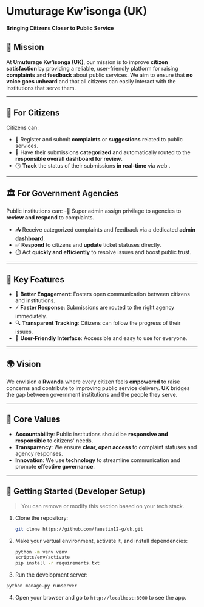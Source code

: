 # Umuturage Kw’isonga (UK)  
**Bringing Citizens Closer to Public Service**

## 🧭 Mission

At **Umuturage Kw’isonga (UK)**, our mission is to improve **citizen satisfaction** by providing a reliable, user-friendly platform for raising **complaints** and **feedback** about public services. We aim to ensure that **no voice goes unheard** and that all citizens can easily interact with the institutions that serve them.

---

## 👥 For Citizens

Citizens can:
- 📝 Register and submit **complaints** or **suggestions** related to public services.
- 📂 Have their submissions **categorized** and automatically routed to the **responsible overall dashboard for review**.
- 🕒 **Track** the status of their submissions **in real-time** via web .

---

## 🏛️ For Government Agencies

Public institutions can:
-🟰 Super admin assign privilage to agencies to **review and respond** to complaints.
- 📥 Receive categorized complaints and feedback via a dedicated **admin dashboard**.
- ✅ **Respond** to citizens and **update** ticket statuses directly.
- ⏱️ Act **quickly and efficiently** to resolve issues and boost public trust.

---

## 🔑 Key Features

- 💬 **Better Engagement**: Fosters open communication between citizens and institutions.
- ⚡ **Faster Response**: Submissions are routed to the right agency immediately.
- 🔍 **Transparent Tracking**: Citizens can follow the progress of their issues.
- 🤝 **User-Friendly Interface**: Accessible and easy to use for everyone.

---

## 🌍 Vision

We envision a **Rwanda** where every citizen feels **empowered** to raise concerns and contribute to improving public service delivery. **UK** bridges the gap between government institutions and the people they serve.

---

## 🌟 Core Values

- **Accountability**: Public institutions should be **responsive and responsible** to citizens' needs.
- **Transparency**: We ensure **clear, open access** to complaint statuses and agency responses.
- **Innovation**: We use **technology** to streamline communication and promote **effective governance**.

---

## 🚀 Getting Started (Developer Setup)

> You can remove or modify this section based on your tech stack.

1. Clone the repository:
   ```bash
   git clone https://github.com/faustin12-g/uk.git

2. Make your vertual environment, activate it, and install dependencies:
   ```bash
   python -m venv venv
   scripts/env/activate
   pip install -r requirements.txt

3.  Run the development server:
   ```bash
   python manage.py runserver
   ```

4. Open your browser and go to `http://localhost:8000` to see the app.


